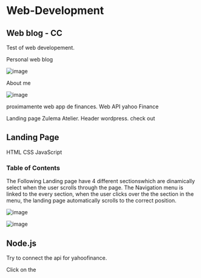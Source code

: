 # Web-Development

## Web blog - CC

Test of web developement.

Personal web blog

![image](https://user-images.githubusercontent.com/65776444/169037770-96c7f3ba-7f81-4b74-8a8f-03c45a2c61f5.png)


About me

![image](https://user-images.githubusercontent.com/65776444/169038466-0263fac3-3403-4501-961d-948240519a97.png)


proximamente web app de finances. 
Web API yahoo Finance

Landing page Zulema Atelier. 
Header wordpress. check out 

## Landing Page

HTML
CSS
JavaScript

### Table of Contents

The Following Landing page have 4 different sectionswhich are dinamically select when the user scrolls through the page. The Navigation menu is linked to the every section, when the user clicks over the the section in the menu, the landing page automatically scrolls to the correct position.

![image](https://user-images.githubusercontent.com/65776444/170019132-f6b814a6-2f3c-4993-9eb3-da1450e09ad3.png)

![image](https://user-images.githubusercontent.com/65776444/170018885-2afb60aa-33f9-47d7-b3ae-1b036b3fa998.png)

## Node.js

Try to connect the api for yahoofinance.

Click on the 

